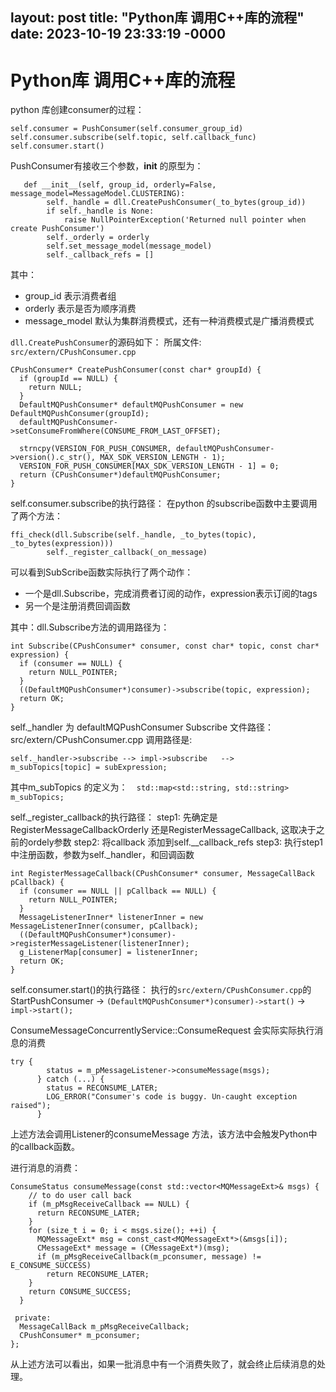 layout: post
title: "Python库 调用C++库的流程"
date: 2023-10-19 23:33:19 -0000
---

# Python库 调用C++库的流程
python 库创建consumer的过程：
```
self.consumer = PushConsumer(self.consumer_group_id)
self.consumer.subscribe(self.topic, self.callback_func)
self.consumer.start()
```

PushConsumer有接收三个参数，__init__ 的原型为：
```
   def __init__(self, group_id, orderly=False, message_model=MessageModel.CLUSTERING):
        self._handle = dll.CreatePushConsumer(_to_bytes(group_id))
        if self._handle is None:
            raise NullPointerException('Returned null pointer when create PushConsumer')
        self._orderly = orderly
        self.set_message_model(message_model)
        self._callback_refs = []
```
其中：
 - group_id 表示消费者组
 - orderly 表示是否为顺序消费
 - message_model 默认为集群消费模式，还有一种消费模式是广播消费模式

`dll.CreatePushConsumer`的源码如下：
所属文件: `src/extern/CPushConsumer.cpp`

```
CPushConsumer* CreatePushConsumer(const char* groupId) {
  if (groupId == NULL) {
    return NULL;
  }
  DefaultMQPushConsumer* defaultMQPushConsumer = new DefaultMQPushConsumer(groupId);
  defaultMQPushConsumer->setConsumeFromWhere(CONSUME_FROM_LAST_OFFSET);

  strncpy(VERSION_FOR_PUSH_CONSUMER, defaultMQPushConsumer->version().c_str(), MAX_SDK_VERSION_LENGTH - 1);
  VERSION_FOR_PUSH_CONSUMER[MAX_SDK_VERSION_LENGTH - 1] = 0;
  return (CPushConsumer*)defaultMQPushConsumer;
}

```
self.consumer.subscribe的执行路径：
在python 的subscribe函数中主要调用了两个方法：
```
ffi_check(dll.Subscribe(self._handle, _to_bytes(topic), _to_bytes(expression)))
        self._register_callback(_on_message)
```

可以看到SubScribe函数实际执行了两个动作：
 - 一个是dll.Subscribe，完成消费者订阅的动作，expression表示订阅的tags
 - 另一个是注册消费回调函数

其中：dll.Subscribe方法的调用路径为：
```
int Subscribe(CPushConsumer* consumer, const char* topic, const char* expression) {
  if (consumer == NULL) {
    return NULL_POINTER;
  }
  ((DefaultMQPushConsumer*)consumer)->subscribe(topic, expression);
  return OK;
}
```
self._handler 为 defaultMQPushConsumer
Subscribe 文件路径：src/extern/CPushConsumer.cpp
调用路径是:
```
self._handler->subscribe --> impl->subscribe   --> 
m_subTopics[topic] = subExpression; 
```
其中m_subTopics 的定义为：`  std::map<std::string, std::string> m_subTopics;`

self._register_callback的执行路径：
step1: 先确定是RegisterMessageCallbackOrderly 还是RegisterMessageCallback, 这取决于之前的ordely参数
step2: 将callback 添加到self.__callback_refs
step3: 执行step1中注册函数，参数为self._handler，和回调函数
```
int RegisterMessageCallback(CPushConsumer* consumer, MessageCallBack pCallback) {
  if (consumer == NULL || pCallback == NULL) {
    return NULL_POINTER;
  }
  MessageListenerInner* listenerInner = new MessageListenerInner(consumer, pCallback);
  ((DefaultMQPushConsumer*)consumer)->registerMessageListener(listenerInner);
  g_ListenerMap[consumer] = listenerInner;
  return OK;
}
```

self.consumer.start()的执行路径：
执行的`src/extern/CPushConsumer.cpp`的 StartPushConsumer
-> `(DefaultMQPushConsumer*)consumer)->start()` -> `impl->start();` 

ConsumeMessageConcurrentlyService::ConsumeRequest 会实际实际执行消息的消费
```
try {
        status = m_pMessageListener->consumeMessage(msgs);
      } catch (...) {
        status = RECONSUME_LATER;
        LOG_ERROR("Consumer's code is buggy. Un-caught exception raised");
      }
```
上述方法会调用Listener的consumeMessage 方法，该方法中会触发Python中的callback函数。

进行消息的消费：
```
ConsumeStatus consumeMessage(const std::vector<MQMessageExt>& msgs) {
    // to do user call back
    if (m_pMsgReceiveCallback == NULL) {
      return RECONSUME_LATER;
    }
    for (size_t i = 0; i < msgs.size(); ++i) {
      MQMessageExt* msg = const_cast<MQMessageExt*>(&msgs[i]);
      CMessageExt* message = (CMessageExt*)(msg);
      if (m_pMsgReceiveCallback(m_pconsumer, message) != E_CONSUME_SUCCESS)
        return RECONSUME_LATER;
    }
    return CONSUME_SUCCESS;
  }

 private:
  MessageCallBack m_pMsgReceiveCallback;
  CPushConsumer* m_pconsumer;
};
```
从上述方法可以看出，如果一批消息中有一个消费失败了，就会终止后续消息的处理。

